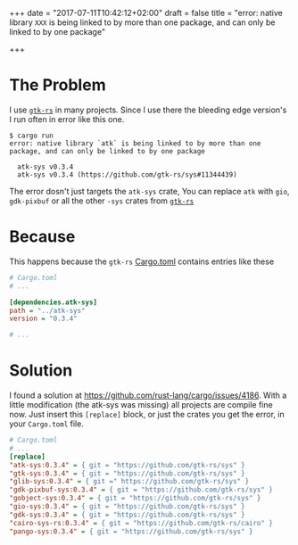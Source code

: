 +++
date = "2017-07-11T10:42:12+02:00"
draft = false
title = "error: native library `XXX` is being linked to by more than one package, and can only be linked to by one package"

+++

# The Problem

I use [`gtk-rs`][gtk-rs] in many projects. Since I use there the bleeding edge version's I run often in error like this one.

```output
$ cargo run
error: native library `atk` is being linked to by more than one package, and can only be linked to by one package                                                             

  atk-sys v0.3.4                           
  atk-sys v0.3.4 (https://github.com/gtk-rs/sys#11344439)                              
```

The error dosn't just targets the `atk-sys` crate, You can replace `atk` with `gio`, `gdk-pixbuf` or all the other `-sys` crates from [`gtk-rs`][gtk-rs]

# Because 

This happens because the `gtk-rs` [Cargo.toml](https://github.com/gtk-rs/sys/blob/master/gtk-sys/Cargo.toml#L24) contains entries like these

```ini
# Cargo.toml
# ...

[dependencies.atk-sys]
path = "../atk-sys"
version = "0.3.4"

# ...
```

# Solution

I found a solution at https://github.com/rust-lang/cargo/issues/4186. With a little modification (the atk-sys was missing) all projects are compile fine now. Just insert this `[replace]` block, or just the crates you get the error, in your `Cargo.toml` file.

```ini
# Cargo.toml
# ...
[replace]
"atk-sys:0.3.4" = { git = "https://github.com/gtk-rs/sys" }
"gtk-sys:0.3.4" = { git = "https://github.com/gtk-rs/sys" }
"glib-sys:0.3.4" = { git =" https://github.com/gtk-rs/sys" }
"gdk-pixbuf-sys:0.3.4" = { git = "https://github.com/gtk-rs/sys" }
"gobject-sys:0.3.4" = { git = "https://github.com/gtk-rs/sys" }
"gio-sys:0.3.4" = { git = "https://github.com/gtk-rs/sys" }
"gdk-sys:0.3.4" = { git = "https://github.com/gtk-rs/sys" }
"cairo-sys-rs:0.3.4" = { git = "https://github.com/gtk-rs/cairo" }
"pango-sys:0.3.4" = { git = "https://github.com/gtk-rs/sys" }
```

[gtk-rs]: https://github.com/gtk-rs/